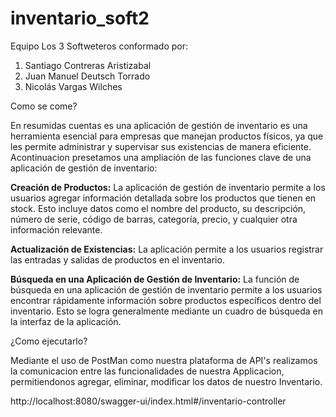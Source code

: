 ﻿# inventario_soft2

 Equipo Los 3 Softweteros conformado por: 
1. Santiago Contreras Aristizabal
2. Juan Manuel Deutsch Torrado
3. Nicolás Vargas Wilches

Como se come?

En resumidas cuentas es una aplicación de gestión de inventario es una herramienta esencial para empresas que manejan productos físicos, ya que les permite administrar y supervisar sus existencias de manera eficiente. Acontinuacion presetamos una ampliación de las funciones clave de una aplicación de gestión de inventario:

**Creación de Productos:** La aplicación de gestión de inventario permite a los usuarios agregar información detallada sobre los productos que tienen en stock. Esto incluye datos como el nombre del producto, su descripción, número de serie, código de barras, categoría, precio, y cualquier otra información relevante.

**Actualización de Existencias:** La aplicación permite a los usuarios registrar las entradas y salidas de productos en el inventario.

**Búsqueda en una Aplicación de Gestión de Inventario:** La función de búsqueda en una aplicación de gestión de inventario permite a los usuarios encontrar rápidamente información sobre productos específicos dentro del inventario. Esto se logra generalmente mediante un cuadro de búsqueda en la interfaz de la aplicación.

¿Como ejecutarlo?

Mediante el uso de PostMan como nuestra plataforma de API's realizamos la comunicacion entre las funcionalidades de nuestra Applicacion, permitiendonos agregar, eliminar, modificar los datos de nuestro Inventario.

http://localhost:8080/swagger-ui/index.html#/inventario-controller



